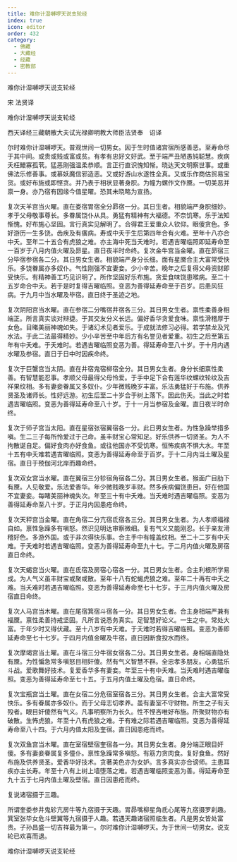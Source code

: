 ```yaml
---
title: 难你计湿嚩啰天说支轮经
index: true
icon: editor
order: 432
category:
  - 佛藏
  - 大藏经
  - 经藏
  - 密教部
---
```


  难你计湿嚩啰天说支轮经  

宋 法贤译  

难你计湿嚩啰天说支轮经  

西天译经三藏朝散大夫试光禄卿明教大师臣法贤奉　诏译  

尔时难你计湿嚩啰天。普观世间一切男女。因于生时值诸宫宿所感善恶。至寿命尽于其中间。或贵或贱或富或贫。有孝有忠好文好武。至于端严丑陋愚钝聪慧。疾病夭枉鱞寡孤茕。猛恶刚强温柔恭顺。言正行直识愧知惭。晓达天文明察世事。或重佛法乐修善事。或慕妖魔信邪造恶。又或好游山水遂性全真。又或乐作商估贸易宝货。或好布施或即悭贪。并乃表于相状显著身胑。为幢为螺作文作黡。一切美恶并禀一身。亦乃宿有因缘今值星曜。恐其未晓略为宣扬。  

复次天羊宫当火曜。直在娄宿胃宿全分昴宿一分。其日生者。相貌端严身胑细妙。孝于父母敬事尊长。多眷属饶仆从具。勇猛有精神有大福德。不奈饥寒。乐于法知惭愧。好布施心坚固。言行真实见解明了。合得君王爱重众人钦仰。眼傻贪色。多好游历一生多饶。齿疾及有癀病。寿或中夭于生后第四年合有火难。至年十八亦合中夭。至年二十五合有虎狼之难。亦主海中死当夭难时。若遇吉曜临照即延寿命至一百岁于八月内值火曜及昴星。直日夜半时命终。复次金牛宫当金曜。直在昴宿三分毕宿参宿各二分。其日男女生者。相貌端严身分长细。面有星黡合主大富常受快乐。多饶眷属亦多奴仆。气性刚强不宜妻妾。少小辛苦。晚年之后复得父母资财即受快乐。有精神善工巧见识明了。所作坚固好乐布施。贪爱食味饶患喉病。至二十五岁命合中夭。若于是时复得吉曜临照。变恶为善得延寿命至于百岁。后患风狂病。于九月中当水曜及毕宿。直日终于圣迹之地。  

复次阴阳宫当水曜。直在参宿二分嘴宿井宿各三分。其日男女生者。禀性柔善身相端正。所言真实谈对辩捷。于其交友分义长远。偏好香华贪爱食味。禀性滑稽厚于女色。目睹美丽神魂如失。于诸幻术见者爱乐。于成就法修习必得。若学禁龙及咒水法。于此二法最得精妙。少小辛苦至中年后方有名誉见者爱重。初生之后至第五年有中夭难。于夭难时。若遇吉曜临照变恶为善。得延寿命至八十岁。于十月内遇水曜及参宿。直日于日中时因疾命终。  

复次于巨蟹宫当太阴。直在井宿鬼宿柳宿全分。其日男女生者。身分长细禀性柔善。有智慧能忍事。孝顺父母最得父母怜爱。于手中足下合有莲华纹螺纹轮纹及吉祥果纹相。多有妻妾眷属又多奴仆。少年微贱晚岁丰富。乐法勇猛好于布施。供养贤圣及诸师长。性好远游。初生后至二十岁合于树上落下。因此伤夭。当此之时若遇吉曜临照。变恶为善得延寿命至八十岁。于十一月当参宿及金曜。直日夜半时命终。  

复次于师子宫当太阳。直在星宿张宿翼宿各一分。此日男女生者。为性急躁举措多嗔。生二三子每所怜爱过于己命。虽丰财宝心常知足。好乐供养一切贤圣。为人不拘散诞自足。偏好食肉亦好食鱼。或往他国亦不受饥寒。恒怖疾病不惧大水。年至十五有中夭难若遇吉曜临照。变恶为善得延寿命至于百岁。于十二月内当土曜及星宿。直日于殑伽河北岸而趣命终。  

复次双女宫当水曜。直在翼宿三分轸宿角宿各二分。其日男女生者。猴面广目肋下有黡。人见敬爱。乐法爱香华。年少微贱晚岁丰财。然多疾病偏饶患目。好在他国不宜妻妾。每睹美丽神魂失次。年至三十有中夭难。当夭难时遇吉曜临照。变恶为善得延寿命至八十岁。于正月内因患疮命终。  

复次天秤宫当金曜。直在角宿二分亢宿氐宿各三分。其日男女生者。为人孝顺福禄自如。禀性急躁多有嗔怒。然识见明达审察微细。复有气义又能刚忍。长于亲友滑稽好色。多游外国。或于非次得快乐事。合主手中有幢盖纹相。至二十二岁有中夭难。于夭难时若遇吉曜临照。变恶为善得延寿命至九十七。于二月内值火曜及房宿直日命终。  

复次天蝎宫当火曜。直在氐宿及房宿心宿各一分。其日男女生者。合主利根所学易成。为人气义虽丰财宝或聚或散。至年十八有蛇蝎虎狼之难。至年二十再有中夭之难。当夭难时若遇吉曜临照。变恶为善得延寿命至七十七岁。于三月内值火曜及房宿直日命终。  

复次人马宫当木曜。直在尾宿箕宿斗宿各一分。其日男女生者。合主身相端严兼有福黡。禀性柔善持戒坚固。凡所言说悉务真实。足智慧好论义。一生之中。常处大富。于年少时又得伏藏。至十八岁有中夭难。于夭难时若得吉曜临照。变恶为善即延寿命至七十七岁。于四月内值金曜及牛宿。直日因断食投水而终。  

复次摩竭宫当土曜。直在斗宿三分牛宿女宿各二分。其日男女生者。身相端直隐处有黡。为性惼急常多嗔怒目相奸傻。然有气义智慧不群。全忠孝多朋友。心勇猛乐斗战。爱歌舞好技术。复爱香华多有妻妾。年至三十有中夭难。当夭难时遇吉曜临照。变恶为善得延寿命至七十五。于五月内值土曜及危宿。直日命终。  

复次宝瓶宫当土曜。直在女宿二分危宿室宿各三分。其日男女生者。合主大富常受快乐。多有眷属亦多奴仆。而于父母志切孝养。虽有妻室不守财物。所生之子有夭殁者。眼目奸傻然有气义。凡事明察所为长久。性不悭吝唯好布施。所聚财物亦有破散。生怖虎狼。年至十八有虎狼之难。于有难之际若遇吉曜临照。变恶为善得延寿命至八十四。于六月内值太阳及奎宿。直日因患疮而终。  

复次双鱼宫当木曜。直在室宿壁宿奎宿各一分。其日男女生者。身分端正眼目奸傻。多有妻妾眷属复多僮仆。禀性急躁常多嗔怒。有筋力贪肉食。复好食鱼。然好布施及供养贤圣。爱香华好技术。贪著美色亦为女妒。言多真实亦合谤师。主患耳疾亦主长寿。年至十八有上树上墙堕落之难。若遇吉曜临照变恶为善。得延寿命至九十五于七月内值土曜及壁宿。直日因患疮而终。  

复说诸宿摄于三趣。  

所谓奎娄参井鬼轸亢房牛等九宿摄于天趣。胃昴嘴柳星角氐心尾等九宿摄罗刹趣。箕室张毕女危斗壁翼等九宿摄于人趣。若遇天趣诸宿照临生者。凡是男女皆处富贵。子孙昌盛一切吉祥最为第一。尔时难你计湿嚩啰天。为于世间一切男女。说支轮已欢喜而退。  

难你计湿嚩啰天说支轮经  
